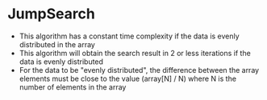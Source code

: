 JumpSearch
===============================

* This algorithm has a constant time complexity if the data is evenly distributed in the array
* This algorithm will obtain the search result in 2 or less iterations if the data is evenly distributed
* For the data to be "evenly distributed", the difference between the array elements must be close to the value (array[N] / N) where N is the number of elements in the array
